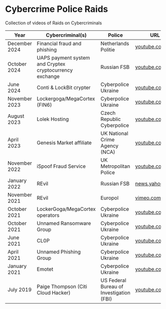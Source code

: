 # Cybercrime Police Raids
Collection of videos of Raids on Cybercriminals

| Year | Cybercriminal(s) | Police | URL |
|---|---|---|---|
| December 2024 | Financial fraud and phishing | Netherlands Politie | [youtube.com](https://www.youtube.com/watch?v=jaOQFSk33Qc) |
| October 2024 | UAPS payment system and Cryptex cryptocurrency exchange | Russian FSB | [youtube.com](https://www.youtube.com/watch?v=MJmt8q7_RL4) |
| June 2024 | Conti & LockBit crypter | Cyberpolice Ukraine | [youtube.com](https://www.youtube.com/watch?v=be5XS4RUai4) |
| November 2023 | Lockergoga/MegaCortex (FIN6) | Cyberpolice Ukraine | [youtube.com](https://www.youtube.com/watch?v=8yLtHCbnF44) |
| August 2023 | Lolek Hosting | Czech Republic Cyberpolice | [youtube.com](https://www.youtube.com/watch?v=FADLWqApRWU) |
| April 2023 | Genesis Market affiliate | UK National Crime Agency (NCA) | [youtube.com](https://www.youtube.com/watch?v=ZwkjF_RT3c8) |
| November 2022 | iSpoof Fraud Service | UK Metropolitan Police | [youtube.com](https://www.youtube.com/watch?v=rxMMnyNVWJI) |
| January 2022 | REvil | Russian FSB | [news.yahoo.com](https://uk.news.yahoo.com/russia-arrests-alleged-members-ransomware-175208182.html) |
| November 2021 | REvil | Europol | [vimeo.com](https://vimeo.com/643523191)|
| October 2021 | LockerGoga/MegaCortex operators | Cyberpolice Ukraine | [youtube.com](https://www.youtube.com/watch?v=_bkuz1hobs8) |
| October 2021 | Unnamed Ransomware Group | Cyberpolice Ukraine | [youtube.com](https://www.youtube.com/watch?v=I20faI87Qgs) |
| June 2021 | CL0P | Cyberpolice Ukraine | [youtube.com](https://www.youtube.com/watch?v=PqGaZgepNTE) |
| April 2021 | Unnamed Phishing Group | Cyberpolice Ukraine | [youtube.com](https://www.youtube.com/watch?v=iBV0qmzhONs) |
| January 2021 | Emotet | Cyberpolice Ukraine | [youtube.com](https://www.youtube.com/watch?v=_BLOmClsSpc) |
| July 2019 | Paige Thompson (Citi Cloud Hacker) | US Federal Bureau of Investigation (FBI) | [youtube.com](https://www.youtube.com/watch?v=UwKndbRMhLM) |
